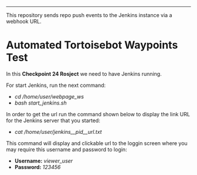 
---
This repository sends repo push events to the Jenkins instance via a webhook URL.

# Automated Tortoisebot Waypoints Test

In this **Checkpoint 24 Rosject** we need to have Jenkins running. 

For start Jenkins, run the next command:

  - *cd /home/user/webpage_ws*
  - *bash start_jenkins.sh*

In order to get the url run the command shown below to display the link URL for the Jenkins server that you started:

  - *cat /home/user/jenkins__pid__url.txt*

This command will display and clickable url to the loggin screen where you may require this username and password to login:

  - **Username:** *viewer_user*
  - **Password:** *123456* 
